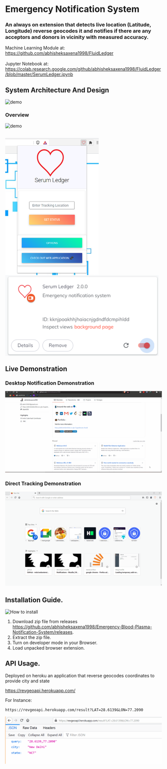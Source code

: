 # Emergency Notification System

### An always on extension that detects live location (Latitude, Longitude) reverse geocodes it and notifies if there are any acceptors and donors in vicinity with measured accuracy.

Machine Learning Module at: https://github.com/abhisheksaxena1998/FluidLedger
<br>
<br>
Jupyter Notebook at: https://colab.research.google.com/github/abhisheksaxena1998/FluidLedger/blob/master/SerumLedger.ipynb

## System Architecture And Design

![demo](/howTo/Artitecturev1.gif)

### Overview

![demo](/howTo/DesktopNotificationDemov4.gif)

<br>
<a href="https://github.com/abhisheksaxena1998/">
  <img align="center" src="/howTo/popupimage.png" height="440rem" />
</a>
<a href="https://github.com/abhisheksaxena1998/">
  <img align="center" src="/howTo/SLimage.png" height="260rem"/>
</a>

## Live Demonstration

### Desktop Notification Demonstration

![demo](/howTo/DesktopNotificationDemov2.gif)

### Direct Tracking Demonstration

![demo](/howTo/DesktopNotificationDemov3.gif)

## Installation Guide.

![How to install](/howTo/howtouse.gif)

1.	Download zip file from releases https://github.com/abhisheksaxena1998/Emergency-Blood-Plasma-Notification-System/releases.
2.	Extract the zip file.
3.	Turn on developer mode in your Browser.
4.  Load unpacked browser extension.

## API Usage.

Deployed on heroku an application that reverse geocodes coordinates to provide city and state

https://revgeoapi.herokuapp.com/

For Instance:

    https://revgeoapi.herokuapp.com/result?LAT=28.6139&LON=77.2090

![API Usage](/howTo/APIUsage.gif)
